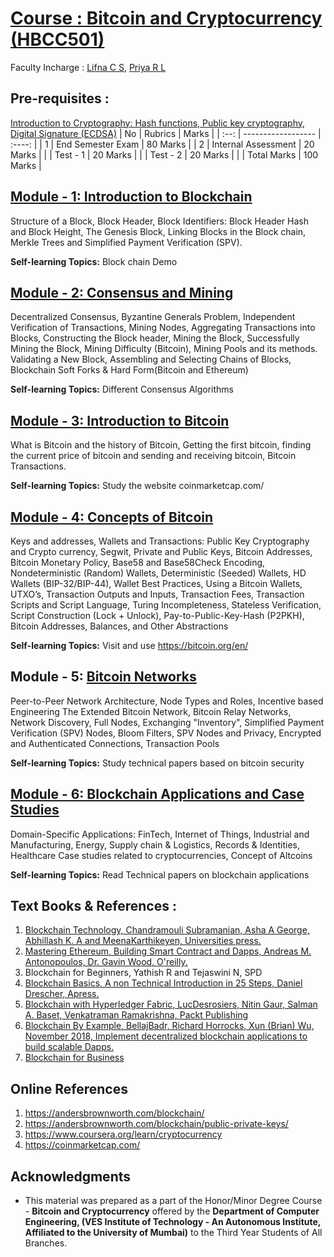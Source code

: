 # [Course : Bitcoin and Cryptocurrency (HBCC501)](https://drive.google.com/file/d/146HOjk90NuCwUYXYCr3DWJx7hNyhPZe2/view)
Faculty Incharge : [Lifna C S](mailto:lifna.cs@ves.ac.in), [Priya R L](mailto:priya.rl@ves.ac.in)

## Pre-requisites : 
[Introduction to Cryptography: Hash functions, Public key cryptography, Digital Signature (ECDSA)](https://github.com/LifnaJos/HBCC501-Bitcoin-and-Cryptocurrency/blob/main/M0_Intoduction_Cryptography.pdf)
| No | Rubrics | Marks |
| :--: | ------------------ | :----: | 
| 1 | End Semester Exam | 80 Marks | 
| 2 | Internal Assessment | 20 Marks | 
|   | Test - 1 | 20 Marks | 
|   | Test - 2 |  20 Marks |
|   | Total Marks | 100 Marks | 

## [Module - 1:  Introduction to Blockchain](https://github.com/LifnaJos/HBCC501-Bitcoin-and-Cryptocurrency/blob/main/M1_Intoduction_Blockchain_autonomy.pdf)
Structure of a Block, Block Header, Block Identifiers: Block Header Hash and Block Height, The Genesis Block, Linking Blocks in the Block chain, Merkle Trees and Simplified Payment Verification (SPV).
 
**Self-learning Topics:** Block chain Demo

## [Module - 2: Consensus and Mining](https://github.com/LifnaJos/HBCC501-Bitcoin-and-Cryptocurrency/blob/main/M2_Consensus_Mining_compressed.pdf)
Decentralized Consensus, Byzantine Generals Problem, Independent Verification of Transactions, Mining Nodes, Aggregating Transactions into Blocks, Constructing the Block header, Mining the Block, Successfully Mining the Block, Mining Difficulty (Bitcoin), Mining Pools and its methods. Validating a New Block, Assembling and Selecting Chains of Blocks, Blockchain Soft Forks & Hard Form(Bitcoin and Ethereum)

**Self-learning Topics:** Different Consensus Algorithms
  
## [Module - 3: Introduction to Bitcoin](https://github.com/LifnaJos/HBCC501-Bitcoin-and-Cryptocurrency/blob/main/M3_Introduction_Bitcoin.pdf)									
What is Bitcoin and the history of Bitcoin, Getting the first bitcoin, finding the current price of bitcoin and sending and receiving bitcoin, Bitcoin Transactions.

**Self-learning Topics:** Study the website coinmarketcap.com/ 

## [Module - 4: Concepts of Bitcoin](https://github.com/LifnaJos/HBCC501-Bitcoin-and-Cryptocurrency/blob/main/M4_Concepts%20of%20Bitcoin.pdf)
Keys and addresses, Wallets and Transactions: Public Key Cryptography and Crypto currency, Segwit,  Private and Public Keys, Bitcoin Addresses, Bitcoin Monetary Policy, Base58 and Base58Check Encoding, Nondeterministic (Random) Wallets, Deterministic (Seeded) Wallets, HD Wallets (BIP-32/BIP-44), Wallet Best Practices, Using a Bitcoin Wallets, UTXO’s, Transaction Outputs and Inputs, Transaction Fees, Transaction Scripts and Script Language, Turing Incompleteness, Stateless Verification, Script Construction (Lock + Unlock), Pay-to-Public-Key-Hash (P2PKH), Bitcoin Addresses, Balances, and Other Abstractions

**Self-learning Topics:** Visit and use https://bitcoin.org/en/
  
## Module  - 5:  [Bitcoin Networks](https://github.com/LifnaJos/HBCC501-Bitcoin-and-Cryptocurrency/blob/main/M5_Bitcoin_Networks.pdf)
Peer-to-Peer Network Architecture, Node Types and Roles, Incentive based Engineering The Extended Bitcoin Network, Bitcoin Relay Networks, Network Discovery, Full Nodes, Exchanging "Inventory", Simplified Payment Verification (SPV) Nodes, Bloom Filters, SPV Nodes and Privacy, Encrypted and Authenticated Connections, Transaction Pools

**Self-learning Topics:** Study technical papers based on bitcoin security

## [Module  - 6: Blockchain Applications and Case Studies](https://github.com/LifnaJos/HBCC501-Bitcoin-and-Cryptocurrency/blob/main/Blockchain_CaseStudies.pdf)
Domain-Specific Applications: FinTech, Internet of Things, Industrial and Manufacturing, Energy, Supply chain & Logistics, Records & Identities, Healthcare Case studies related to cryptocurrencies, Concept of Altcoins

**Self-learning Topics:** Read Technical papers on blockchain applications

## Text Books & References :
1. [Blockchain Technology, Chandramouli Subramanian, Asha A George, Abhillash K.
A and MeenaKarthikeyen, Universities press.](https://www.universitiespress.com/details?id=9789389211634)
2. [Mastering Ethereum, Building Smart Contract and Dapps, Andreas M. Antonopoulos, Dr. Gavin Wood, O'reilly.](https://drive.google.com/file/d/12gMxWvGSquUEQfWpEFenwgMHIY57JcE7/view?usp=sharing)
3. Blockchain for Beginners, Yathish R and Tejaswini N, SPD
4. [Blockchain Basics, A non Technical Introduction in 25 Steps, Daniel Drescher, Apress.](https://drive.google.com/file/d/1L6TCfOr8iZ3AZRgQ3QRp8Ypkir7F7op5/view?usp=sharing)
5. [Blockchain with Hyperledger Fabric, LucDesrosiers, Nitin Gaur, Salman A. Baset, Venkatraman Ramakrishna, Packt Publishing](https://drive.google.com/file/d/1e0wnzWfuTeObsafABwzr8qTuHztGrD_b/view?usp=sharing)
6. [Blockchain By Example, BellajBadr, Richard Horrocks, Xun (Brian) Wu, November 2018, Implement decentralized blockchain applications to build scalable Dapps.](https://github.com/PacktPublishing/Blockchain-By-Example)
7. [Blockchain for Business](https://www.ibm.com/downloads/cas/3EGWKGX7)

## Online References
1. https://andersbrownworth.com/blockchain/
2. https://andersbrownworth.com/blockchain/public-private-keys/
3. https://www.coursera.org/learn/cryptocurrency
4. https://coinmarketcap.com/

## Acknowledgments
* This material was prepared as a part of the Honor/Minor Degree Course - **Bitcoin and Cryptocurrency** offered by the **Department of Computer Engineering, (VES Institute of Technology - An Autonomous Institute, Affiliated to the University of Mumbai)** to the Third Year Students of All Branches.
